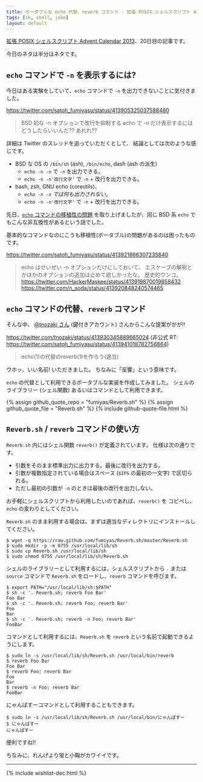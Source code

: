 ```yaml
---
title: ポータブルな echo 代替、reverb コマンド - 拡張 POSIX シェルスクリプト Advent Calendar 2013
tags: [sh, shell, joke]
layout: default
---
```


[拡張 POSIX シェルスクリプト Advent Calendar 2013](http://www.adventar.org/calendars/212)、20日目の記事です。

今日のネタは半分はネタです。

`echo` コマンドで `-n` を表示するには?
----------------------------------------------------------------------

今日はある実験をしていて、`echo` コマンドで `-n`
を出力できないことに気付きました。

<https://twitter.com/satoh_fumiyasu/status/413905325037588480>

> BSD 的な -n オプションで改行を抑制する echo で -n
> だけ表示するにはどうしたらいいんだ?? あれれ??

詳細は Twitter のスレッドを追っていただくとして、
結論としては次のような感じです。

  * BSD な OS の `/bin/sh` (ash), `/bin/echo`, dash (ash の派生)
    * `echo -n -n` で `-n` を出力できる。
    * `echo -n -n'改行文字'` で `-n` + 改行を出力できる。
  * bash, zsh, GNU echo (coreutils)、 
    * *`echo -n -n` では何も出力されない*。
    * `echo -n -n'改行文字'` で `-n` + 改行を出力できる。

先日、[`echo` コマンドの移植性の問題](/2013/12/08/echo.sh-advent-calendar.html)
を取り上げましたが、同じ BSD 系 `echo` でもこんな非互換性があるという話でした。

基本的なコマンドなのにこうも移植性(ポータブル)の問題があるのは困ったものです。

<https://twitter.com/satoh_fumiyasu/status/413921866307235840>

> echo はせいぜい -n オプションだけにしておいて、
> エスケープの解釈とかほかのオプションの追加は止めて欲しかったな。
> 歴史的ウンコ。
> https://twitter.com/HackerMaskee/status/413919870019858432
> https://twitter.com/n_soda/status/413920848240574465

`echo` コマンドの代替、`reverb` コマンド
----------------------------------------------------------------------

そんな中、
[@tnozaki さん](https://twitter.com/tnozaki) (鍵付きアカウント)
さんからこんな提案ががが!!

<https://twitter.com/tnozaki/status/413930345889665024>
(非公式 RT: <https://twitter.com/satoh_fumiyasu/status/413941018782756864>)

> echo(1)の代替のreverb(1)を作ろう(適当)

ウホッ、いい名前! いただきました。
ちなみに「反響」という意味です。

`echo` の代替として利用できるポータブルな実装を作成してみました。
シェルのライブラリー (シェル関数) あるいはコマンドとして利用できます。

{% assign github_quote_repo = "fumiyas/Reverb.sh" %}
{% assign github_quote_file = "Reverb.sh" %}
{% include github-quote-file.html %}

`Reverb.sh` / `reverb` コマンドの使い方
----------------------------------------------------------------------

`Reverb.sh` 内にはシェル関数 `reverb()` が定義されています。
仕様は次の通りです。

  * 引数をそのまま標準出力に出力する。最後に改行を出力する。
  * 引数が複数指定されている場合はスペース (`$IFS` の最初の一文字) で区切られる。
  * ただし最初の引数が `-n` のときは最後の改行を出力しない。

お手軽にシェルスクリプトから利用したいのであれば、`reverb()` を
コピペし、`echo` の変わりとしてください。

`Reverb.sh` のまま利用する場合は、まずは適当なディレクトリにインストールしてください。

``` console
$ wget -q https://raw.github.com/fumiyas/Reverb.sh/master/Reverb.sh
$ sudo mkdir -p -m 0755 /usr/local/lib/sh
$ sudo cp Reverb.sh /usr/local/lib/sh
$ sudo chmod 0755 /usr/local/lib/sh/Reverb.sh
```

シェルのライブラリーとして利用するには、シェルスクリプトから `.` または
`source` コマンドで `Reverb.sh` をロードし、`reverb` コマンドを呼びます。

``` console
$ export PATH="/usr/local/lib/sh:$PATH"
$ sh -c '. Reverb.sh; reverb Foo Bar'
Foo Bar
$ sh -c '. Reverb.sh; reverb Foo; reverb Bar'
Foo
Bar
$ sh -c '. Reverb.sh; reverb -n Foo; reverb Bar'
FooBar
```

コマンドとして利用するには、`Reverb.sh` を `reverb`
という名前で起動できるようにします。

``` console
$ sudo ln -s /usr/local/lib/sh/Reverb.sh /usr/local/bin/reverb
$ reverb Foo Bar
Foo Bar
$ reverb Foo; reverb Bar
Foo
Bar
$ reverb -n Foo; reverb Bar
FooBar
```

にゃんぱすーコマンドとして利用することもできます。

``` console
$ sudo ln -s /usr/local/lib/sh/Reverb.sh /usr/local/bin/にゃんぱすー
$ にゃんぱすー
にゃんぱすー
```

便利ですね!!

ちなみに、れんげより蛍と小鞠がカワイイです。

* * *

{% include wishlist-dec.html %}

